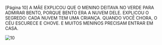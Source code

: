 [Página 10]
A MÃE EXPLICOU QUE O MENINO DEITAVA NO VERDE PARA ADMIRAR BENTO,
PORQUE BENTO ERA A NUVEM DELE.
EXPLICOU O SEGREDO: CADA NUVEM TEM UMA CRIANÇA.
QUANDO VOCÊ CHORA, O CÉU ESCURECE E CHOVE.
E MUITOS MENINOS PRECISAM ENTRAR EM CASA.

![10](./img/page_10-01.jpg)
